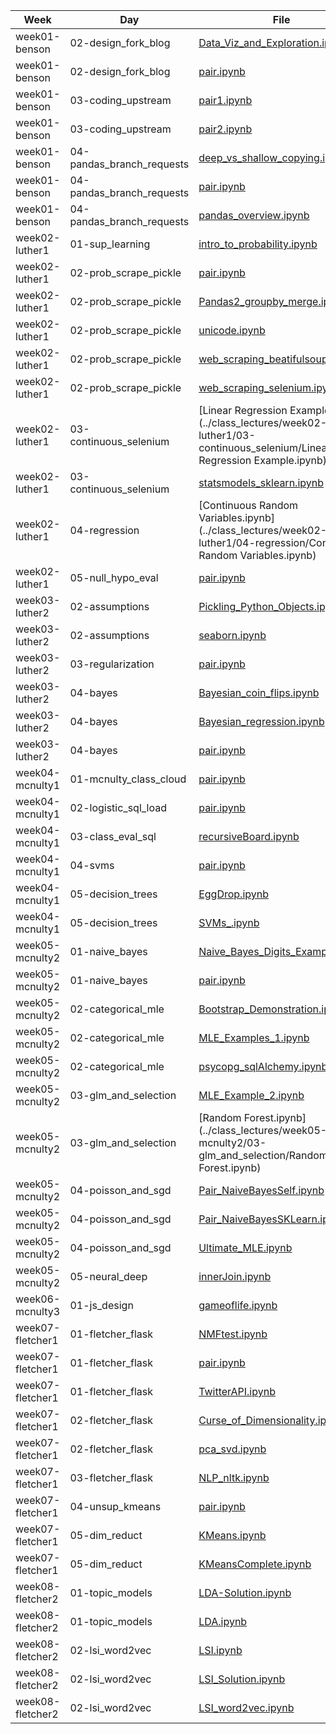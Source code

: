 | Week | Day | File | Line |
|------|-----|------|------|
| week01-benson | 02-design_fork_blog | [Data_Viz_and_Exploration.ipynb](../class_lectures/week01-benson/02-design_fork_blog/Data_Viz_and_Exploration.ipynb) | 1 |
| week01-benson | 02-design_fork_blog | [pair.ipynb](../class_lectures/week01-benson/02-design_fork_blog/pair.ipynb) | 2 |
| week01-benson | 03-coding_upstream | [pair1.ipynb](../class_lectures/week01-benson/03-coding_upstream/pair1.ipynb) | 3 |
| week01-benson | 03-coding_upstream | [pair2.ipynb](../class_lectures/week01-benson/03-coding_upstream/pair2.ipynb) | 4 |
| week01-benson | 04-pandas_branch_requests | [deep_vs_shallow_copying.ipynb](../class_lectures/week01-benson/04-pandas_branch_requests/deep_vs_shallow_copying.ipynb) | 5 |
| week01-benson | 04-pandas_branch_requests | [pair.ipynb](../class_lectures/week01-benson/04-pandas_branch_requests/pair.ipynb) | 6 |
| week01-benson | 04-pandas_branch_requests | [pandas_overview.ipynb](../class_lectures/week01-benson/04-pandas_branch_requests/pandas_overview.ipynb) | 7 |
| week02-luther1 | 01-sup_learning | [intro_to_probability.ipynb](../class_lectures/week02-luther1/01-sup_learning/intro_to_probability.ipynb) | 8 |
| week02-luther1 | 02-prob_scrape_pickle | [pair.ipynb](../class_lectures/week02-luther1/02-prob_scrape_pickle/pair.ipynb) | 9 |
| week02-luther1 | 02-prob_scrape_pickle | [Pandas2_groupby_merge.ipynb](../class_lectures/week02-luther1/02-prob_scrape_pickle/Pandas2_groupby_merge.ipynb) | 10 |
| week02-luther1 | 02-prob_scrape_pickle | [unicode.ipynb](../class_lectures/week02-luther1/02-prob_scrape_pickle/unicode.ipynb) | 11 |
| week02-luther1 | 02-prob_scrape_pickle | [web_scraping_beatifulsoup.ipynb](../class_lectures/week02-luther1/02-prob_scrape_pickle/web_scraping_beatifulsoup.ipynb) | 12 |
| week02-luther1 | 02-prob_scrape_pickle | [web_scraping_selenium.ipynb](../class_lectures/week02-luther1/02-prob_scrape_pickle/web_scraping_selenium.ipynb) | 13 |
| week02-luther1 | 03-continuous_selenium | [Linear Regression Example.ipynb](../class_lectures/week02-luther1/03-continuous_selenium/Linear Regression Example.ipynb) | 14 |
| week02-luther1 | 03-continuous_selenium | [statsmodels_sklearn.ipynb](../class_lectures/week02-luther1/03-continuous_selenium/statsmodels_sklearn.ipynb) | 15 |
| week02-luther1 | 04-regression | [Continuous Random Variables.ipynb](../class_lectures/week02-luther1/04-regression/Continuous Random Variables.ipynb) | 16 |
| week02-luther1 | 05-null_hypo_eval | [pair.ipynb](../class_lectures/week02-luther1/05-null_hypo_eval/pair.ipynb) | 17 |
| week03-luther2 | 02-assumptions | [Pickling_Python_Objects.ipynb](../class_lectures/week03-luther2/02-assumptions/Pickling_Python_Objects.ipynb) | 18 |
| week03-luther2 | 02-assumptions | [seaborn.ipynb](../class_lectures/week03-luther2/02-assumptions/seaborn.ipynb) | 19 |
| week03-luther2 | 03-regularization | [pair.ipynb](../class_lectures/week03-luther2/03-regularization/pair.ipynb) | 20 |
| week03-luther2 | 04-bayes | [Bayesian_coin_flips.ipynb](../class_lectures/week03-luther2/04-bayes/Bayesian_coin_flips.ipynb) | 21 |
| week03-luther2 | 04-bayes | [Bayesian_regression.ipynb](../class_lectures/week03-luther2/04-bayes/Bayesian_regression.ipynb) | 22 |
| week03-luther2 | 04-bayes | [pair.ipynb](../class_lectures/week03-luther2/04-bayes/pair.ipynb) | 23 |
| week04-mcnulty1 | 01-mcnulty_class_cloud | [pair.ipynb](../class_lectures/week04-mcnulty1/01-mcnulty_class_cloud/pair.ipynb) | 24 |
| week04-mcnulty1 | 02-logistic_sql_load | [pair.ipynb](../class_lectures/week04-mcnulty1/02-logistic_sql_load/pair.ipynb) | 25 |
| week04-mcnulty1 | 03-class_eval_sql | [recursiveBoard.ipynb](../class_lectures/week04-mcnulty1/03-class_eval_sql/recursiveBoard.ipynb) | 26 |
| week04-mcnulty1 | 04-svms | [pair.ipynb](../class_lectures/week04-mcnulty1/04-svms/pair.ipynb) | 27 |
| week04-mcnulty1 | 05-decision_trees | [EggDrop.ipynb](../class_lectures/week04-mcnulty1/05-decision_trees/EggDrop.ipynb) | 28 |
| week04-mcnulty1 | 05-decision_trees | [SVMs_.ipynb](../class_lectures/week04-mcnulty1/05-decision_trees/SVMs_.ipynb) | 29 |
| week05-mcnulty2 | 01-naive_bayes | [Naive_Bayes_Digits_Example.ipynb](../class_lectures/week05-mcnulty2/01-naive_bayes/Naive_Bayes_Digits_Example.ipynb) | 30 |
| week05-mcnulty2 | 01-naive_bayes | [pair.ipynb](../class_lectures/week05-mcnulty2/01-naive_bayes/pair.ipynb) | 31 |
| week05-mcnulty2 | 02-categorical_mle | [Bootstrap_Demonstration.ipynb](../class_lectures/week05-mcnulty2/02-categorical_mle/Bootstrap_Demonstration.ipynb) | 32 |
| week05-mcnulty2 | 02-categorical_mle | [MLE_Examples_1.ipynb](../class_lectures/week05-mcnulty2/02-categorical_mle/MLE_Examples_1.ipynb) | 33 |
| week05-mcnulty2 | 02-categorical_mle | [psycopg_sqlAlchemy.ipynb](../class_lectures/week05-mcnulty2/02-categorical_mle/psycopg_sqlAlchemy.ipynb) | 34 |
| week05-mcnulty2 | 03-glm_and_selection | [MLE_Example_2.ipynb](../class_lectures/week05-mcnulty2/03-glm_and_selection/MLE_Example_2.ipynb) | 35 |
| week05-mcnulty2 | 03-glm_and_selection | [Random Forest.ipynb](../class_lectures/week05-mcnulty2/03-glm_and_selection/Random Forest.ipynb) | 36 |
| week05-mcnulty2 | 04-poisson_and_sgd | [Pair_NaiveBayesSelf.ipynb](../class_lectures/week05-mcnulty2/04-poisson_and_sgd/Pair_NaiveBayesSelf.ipynb) | 37 |
| week05-mcnulty2 | 04-poisson_and_sgd | [Pair_NaiveBayesSKLearn.ipynb](../class_lectures/week05-mcnulty2/04-poisson_and_sgd/Pair_NaiveBayesSKLearn.ipynb) | 38 |
| week05-mcnulty2 | 04-poisson_and_sgd | [Ultimate_MLE.ipynb](../class_lectures/week05-mcnulty2/04-poisson_and_sgd/Ultimate_MLE.ipynb) | 39 |
| week05-mcnulty2 | 05-neural_deep | [innerJoin.ipynb](../class_lectures/week05-mcnulty2/05-neural_deep/innerJoin.ipynb) | 40 |
| week06-mcnulty3 | 01-js_design | [gameoflife.ipynb](../class_lectures/week06-mcnulty3/01-js_design/gameoflife.ipynb) | 41 |
| week07-fletcher1 | 01-fletcher_flask | [NMFtest.ipynb](../class_lectures/week07-fletcher1/01-fletcher_flask/NMFtest.ipynb) | 42 |
| week07-fletcher1 | 01-fletcher_flask | [pair.ipynb](../class_lectures/week07-fletcher1/01-fletcher_flask/pair.ipynb) | 43 |
| week07-fletcher1 | 01-fletcher_flask | [TwitterAPI.ipynb](../class_lectures/week07-fletcher1/01-fletcher_flask/TwitterAPI.ipynb) | 44 |
| week07-fletcher1 | 02-fletcher_flask | [Curse_of_Dimensionality.ipynb](../class_lectures/week07-fletcher1/02-fletcher_flask/Curse_of_Dimensionality.ipynb) | 45 |
| week07-fletcher1 | 02-fletcher_flask | [pca_svd.ipynb](../class_lectures/week07-fletcher1/02-fletcher_flask/pca_svd.ipynb) | 46 |
| week07-fletcher1 | 03-fletcher_flask | [NLP_nltk.ipynb](../class_lectures/week07-fletcher1/03-fletcher_flask/NLP_nltk.ipynb) | 47 |
| week07-fletcher1 | 04-unsup_kmeans | [pair.ipynb](../class_lectures/week07-fletcher1/04-unsup_kmeans/pair.ipynb) | 48 |
| week07-fletcher1 | 05-dim_reduct | [KMeans.ipynb](../class_lectures/week07-fletcher1/05-dim_reduct/KMeans.ipynb) | 49 |
| week07-fletcher1 | 05-dim_reduct | [KMeansComplete.ipynb](../class_lectures/week07-fletcher1/05-dim_reduct/KMeansComplete.ipynb) | 50 |
| week08-fletcher2 | 01-topic_models | [LDA-Solution.ipynb](../class_lectures/week08-fletcher2/01-topic_models/LDA-Solution.ipynb) | 51 |
| week08-fletcher2 | 01-topic_models | [LDA.ipynb](../class_lectures/week08-fletcher2/01-topic_models/LDA.ipynb) | 52 |
| week08-fletcher2 | 02-lsi_word2vec | [LSI.ipynb](../class_lectures/week08-fletcher2/02-lsi_word2vec/LSI.ipynb) | 53 |
| week08-fletcher2 | 02-lsi_word2vec | [LSI_Solution.ipynb](../class_lectures/week08-fletcher2/02-lsi_word2vec/LSI_Solution.ipynb) | 54 |
| week08-fletcher2 | 02-lsi_word2vec | [LSI_word2vec.ipynb](../class_lectures/week08-fletcher2/02-lsi_word2vec/LSI_word2vec.ipynb) | 55 |
